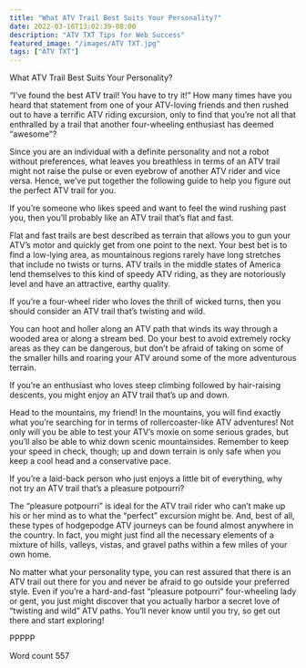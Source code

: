 ```yaml
---
title: "What ATV Trail Best Suits Your Personality?"
date: 2022-03-16T13:02:39-08:00
description: "ATV TXT Tips for Web Success"
featured_image: "/images/ATV TXT.jpg"
tags: ["ATV TXT"]
---
```


What ATV Trail Best Suits Your Personality?  

“I’ve found the best ATV trail!  You have to try it!”  How many times have you heard that statement from one of your ATV-loving friends and then rushed out to have a terrific ATV riding excursion, only to find that you’re not all that enthralled by a trail that another four-wheeling enthusiast has deemed “awesome”?

Since you are an individual with a definite personality and not a robot without preferences, what leaves you breathless in terms of an ATV trail might not raise the pulse or even eyebrow of another ATV rider and vice versa.  Hence, we’ve put together the following guide to help you figure out the perfect ATV trail for you.

If you’re someone who likes speed and want to feel the wind rushing past you, then you’ll probably like an ATV trail that’s flat and fast.

Flat and fast trails are best described as terrain that allows you to gun your ATV’s motor and quickly get from one point to the next.  Your best bet is to find a low-lying area, as mountainous regions rarely have long stretches that include no twists or turns.  ATV trails in the middle states of America lend themselves to this kind of speedy ATV riding, as they are notoriously level and have an attractive, earthy quality.

If you’re a four-wheel rider who loves the thrill of wicked turns, then you should consider an ATV trail that’s twisting and wild.

You can hoot and holler along an ATV path that winds its way through a wooded area or along a stream bed. Do your best to avoid extremely rocky areas as they can be dangerous, but don’t be afraid of taking on some of the smaller hills and roaring your ATV around some of the more adventurous terrain.

If you’re an enthusiast who loves steep climbing followed by hair-raising descents, you might enjoy an ATV trail that’s up and down.

Head to the mountains, my friend!  In the mountains, you will find exactly what you’re searching for in terms of rollercoaster-like ATV adventures!  Not only will you be able to test your ATV’s moxie on some serious grades, but you’ll also be able to whiz down scenic mountainsides.  Remember to keep your speed in check, though; up and down terrain is only safe when you keep a cool head and a conservative pace.

If you’re a laid-back person who just enjoys a little bit of everything, why not try an ATV trail that’s a pleasure potpourri?

The “pleasure potpourri” is ideal for the ATV trail rider who can’t make up his or her mind as to what the “perfect” excursion might be.  And, best of all, these types of hodgepodge ATV journeys can be found almost anywhere in the country.  In fact, you might just find all the necessary elements of a mixture of hills, valleys, vistas, and gravel paths within a few miles of your own home.

No matter what your personality type, you can rest assured that there is an ATV trail out there for you and never be afraid to go outside your preferred style. Even if you’re a hard-and-fast “pleasure potpourri” four-wheeling lady or gent, you just might discover that you actually harbor a secret love of “twisting and wild” ATV paths.  You’ll never know until you try, so get out there and start exploring!

PPPPP

Word count 557

